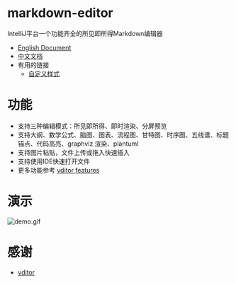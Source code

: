 # markdown-editor

IntelliJ平台一个功能齐全的所见即所得Markdown编辑器

- [English Document](https://github.com/shuzijun/markdown-editor/blob/main/README.md)
- [中文文档](#功能)
- 有用的链接
  - [自定义样式](https://github.com/shuzijun/markdown-editor/blob/main/assets/CustomStyle_ZH.md)

# 功能

* 支持三种编辑模式：所见即所得、即时渲染、分屏预览
* 支持大纲、数学公式、脑图、图表、流程图、甘特图、时序图、五线谱、标题锚点、代码高亮、graphviz 渲染、plantuml
* 支持图片粘贴，文件上传或拖入快速插入
* 支持使用IDE快速打开文件
* 更多功能参考 [vditor features](https://github.com/Vanessa219/vditor/blob/master/README_en_US.md#--features)

# 演示

![demo.gif](https://raw.githubusercontent.com/shuzijun/markdown-editor/main/assets/demo.gif)

# 感谢

* [vditor](https://github.com/Vanessa219/vditor)
